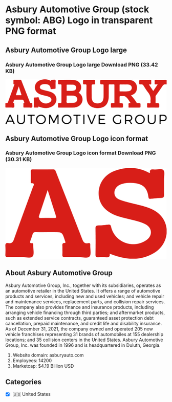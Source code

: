 # Asbury Automotive Group (stock symbol: ABG) Logo in transparent PNG format

## Asbury Automotive Group Logo large

### Asbury Automotive Group Logo large Download PNG (33.42 KB)

![Asbury Automotive Group Logo large Download PNG (33.42 KB)](/img/orig/ABG_BIG-379d0b1b.png)

## Asbury Automotive Group Logo icon format

### Asbury Automotive Group Logo icon format Download PNG (30.31 KB)

![Asbury Automotive Group Logo icon format Download PNG (30.31 KB)](/img/orig/ABG-061ae63c.png)

## About Asbury Automotive Group

Asbury Automotive Group, Inc., together with its subsidiaries, operates as an automotive retailer in the United States. It offers a range of automotive products and services, including new and used vehicles; and vehicle repair and maintenance services, replacement parts, and collision repair services. The company also provides finance and insurance products, including arranging vehicle financing through third parties; and aftermarket products, such as extended service contracts, guaranteed asset protection debt cancellation, prepaid maintenance, and credit life and disability insurance. As of December 31, 2021, the company owned and operated 205 new vehicle franchises representing 31 brands of automobiles at 155 dealership locations; and 35 collision centers in the United States. Asbury Automotive Group, Inc. was founded in 1996 and is headquartered in Duluth, Georgia.

1. Website domain: asburyauto.com
2. Employees: 14200
3. Marketcap: $4.19 Billion USD


## Categories
- [x] 🇺🇸 United States
